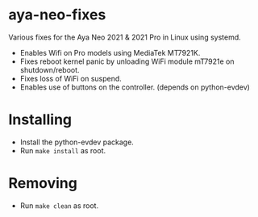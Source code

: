 # aya-neo-fixes
Various fixes for the Aya Neo 2021 &amp; 2021 Pro in Linux using systemd.

- Enables Wifi on Pro models using MediaTek MT7921K.
- Fixes reboot kernel panic by unloading WiFi module mT7921e on shutdown/reboot.
- Fixes loss of WiFi on suspend.
- Enables use of buttons on the controller. (depends on python-evdev)

# Installing
- Install the python-evdev package.
- Run ```make install``` as root.

# Removing
- Run ```make clean``` as root.
